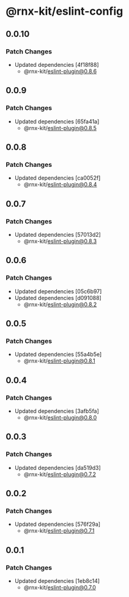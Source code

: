 # @rnx-kit/eslint-config

## 0.0.10

### Patch Changes

- Updated dependencies [4f18f88]
  - @rnx-kit/eslint-plugin@0.8.6

## 0.0.9

### Patch Changes

- Updated dependencies [65fa41a]
  - @rnx-kit/eslint-plugin@0.8.5

## 0.0.8

### Patch Changes

- Updated dependencies [ca0052f]
  - @rnx-kit/eslint-plugin@0.8.4

## 0.0.7

### Patch Changes

- Updated dependencies [57013d2]
  - @rnx-kit/eslint-plugin@0.8.3

## 0.0.6

### Patch Changes

- Updated dependencies [05c6b97]
- Updated dependencies [d091088]
  - @rnx-kit/eslint-plugin@0.8.2

## 0.0.5

### Patch Changes

- Updated dependencies [55a4b5e]
  - @rnx-kit/eslint-plugin@0.8.1

## 0.0.4

### Patch Changes

- Updated dependencies [3afb5fa]
  - @rnx-kit/eslint-plugin@0.8.0

## 0.0.3

### Patch Changes

- Updated dependencies [da519d3]
  - @rnx-kit/eslint-plugin@0.7.2

## 0.0.2

### Patch Changes

- Updated dependencies [576f29a]
  - @rnx-kit/eslint-plugin@0.7.1

## 0.0.1

### Patch Changes

- Updated dependencies [1eb8c14]
  - @rnx-kit/eslint-plugin@0.7.0
